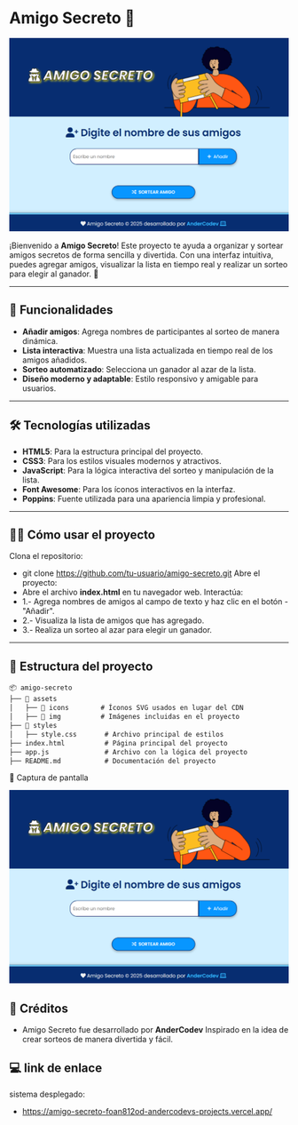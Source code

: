 # Amigo Secreto 🎁
![Vista previa del proyecto](assets/sistema.png)

¡Bienvenido a **Amigo Secreto**! Este proyecto te ayuda a organizar y sortear amigos secretos de forma sencilla y divertida. Con una interfaz intuitiva, puedes agregar amigos, visualizar la lista en tiempo real y realizar un sorteo para elegir al ganador. 🎉

---

## 🚀 Funcionalidades

- **Añadir amigos**: Agrega nombres de participantes al sorteo de manera dinámica.
- **Lista interactiva**: Muestra una lista actualizada en tiempo real de los amigos añadidos.
- **Sorteo automatizado**: Selecciona un ganador al azar de la lista.
- **Diseño moderno y adaptable**: Estilo responsivo y amigable para usuarios.

---

## 🛠️ Tecnologías utilizadas

- **HTML5**: Para la estructura principal del proyecto.
- **CSS3**: Para los estilos visuales modernos y atractivos.
- **JavaScript**: Para la lógica interactiva del sorteo y manipulación de la lista.
- **Font Awesome**: Para los íconos interactivos en la interfaz.
- **Poppins**: Fuente utilizada para una apariencia limpia y profesional.

---
## 👨‍💻 Cómo usar el proyecto
Clona el repositorio: 
- git clone https://github.com/tu-usuario/amigo-secreto.git
Abre el proyecto:
- Abre el archivo **index.html** en tu navegador web.
Interactúa:
- 1.- Agrega nombres de amigos al campo de texto y haz clic en el botón - "Añadir".
- 2.- Visualiza la lista de amigos que has agregado.
- 3.- Realiza un sorteo al azar para elegir un ganador.
---

## 📂 Estructura del proyecto

```plaintext
📦 amigo-secreto
├── 📂 assets
│   ├── 📂 icons        # Íconos SVG usados en lugar del CDN
│   ├── 📂 img          # Imágenes incluidas en el proyecto
├── 📂 styles
│   ├── style.css       # Archivo principal de estilos
├── index.html          # Página principal del proyecto
├── app.js              # Archivo con la lógica del proyecto
├── README.md           # Documentación del proyecto
```


🎨 Captura de pantalla

![Vista previa del proyecto](assets/sistema.png)


## 🌟 Créditos
- Amigo Secreto fue desarrollado por **AnderCodev** Inspirado en la idea de crear sorteos de manera divertida y fácil.

## 💻 link de enlace 
sistema desplegado:
- https://amigo-secreto-foan812od-andercodevs-projects.vercel.app/